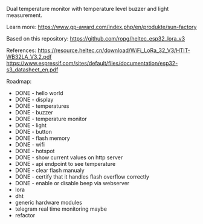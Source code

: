 Dual temperature monitor with temperature level buzzer and light measurement.

Learn more:
https://www.gp-award.com/index.php/en/produkte/sun-factory

Based on this repository:
https://github.com/ropg/heltec_esp32_lora_v3

References:
https://resource.heltec.cn/download/WiFi_LoRa_32_V3/HTIT-WB32LA_V3.2.pdf
https://www.espressif.com/sites/default/files/documentation/esp32-s3_datasheet_en.pdf

Roadmap:

- DONE - hello world
- DONE - display
- DONE - temperatures
- DONE - buzzer
- DONE - temperature monitor
- DONE - light
- DONE - button
- DONE - flash memory
- DONE - wifi
- DONE - hotspot
- DONE - show current values on http server
- DONE - api endpoint to see temperature
- DONE - clear flash manualy
- DONE - certify that it handles flash overflow correctly
- DONE - enable or disable beep via webserver
- lora
- dht
- generic hardware modules
- telegram real time monitoring maybe
- refactor
